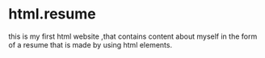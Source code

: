 # html.resume
this is my first html website ,that contains content about myself in the form of a resume that is made by using html elements.

